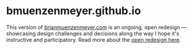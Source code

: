 bmuenzenmeyer.github.io
=======================

This version of [brianmuenzenmeyer.com](http://www.brianmuenzenmeyer.com) is an ongoing, open redesign — showcasing design challenges and decisions along the way I hope it's instructive and participatory. Read more about the [open redesign here](http://www.brianmuenzenmeyer.com/site-redesign-in-the-open/).
